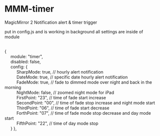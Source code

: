# MMM-timer
MagicMirror 2 Notification alert & timer trigger

put in config.js and is working in background
all settings are inside of module

<br>{
<br>&nbsp;&nbsp;&nbsp;&nbsp;&nbsp;module: "timer",
<br>&nbsp;&nbsp;&nbsp;&nbsp;&nbsp;disabled: false,
<br>&nbsp;&nbsp;&nbsp;&nbsp;&nbsp;config: {
<br>&nbsp;&nbsp;&nbsp;&nbsp;&nbsp;&nbsp;&nbsp;&nbsp;&nbsp;&nbsp;SharpMode: true, // hourly alert notification
<br>&nbsp;&nbsp;&nbsp;&nbsp;&nbsp;&nbsp;&nbsp;&nbsp;&nbsp;&nbsp;DateMode: true, //  specific date hourly alert notification
<br>&nbsp;&nbsp;&nbsp;&nbsp;&nbsp;&nbsp;&nbsp;&nbsp;&nbsp;&nbsp;FadeMode: true, // fade to dimmed mode over night and back in the morning
<br>&nbsp;&nbsp;&nbsp;&nbsp;&nbsp;&nbsp;&nbsp;&nbsp;&nbsp;&nbsp;NightMode: false, // zoomed night mode for iPad
<br>&nbsp;&nbsp;&nbsp;&nbsp;&nbsp;&nbsp;&nbsp;&nbsp;&nbsp;&nbsp;FirstPoint: "23", // time of fade start increase
<br>&nbsp;&nbsp;&nbsp;&nbsp;&nbsp;&nbsp;&nbsp;&nbsp;&nbsp;&nbsp;SecondPoint: "00", // time of fade stop increase and night mode start
<br>&nbsp;&nbsp;&nbsp;&nbsp;&nbsp;&nbsp;&nbsp;&nbsp;&nbsp;&nbsp;ThirdPoint: "06", // time of fade start decrease
<br>&nbsp;&nbsp;&nbsp;&nbsp;&nbsp;&nbsp;&nbsp;&nbsp;&nbsp;&nbsp;ForthPoint: "07", // time of fade mode stop decrease and day mode start
<br>&nbsp;&nbsp;&nbsp;&nbsp;&nbsp;&nbsp;&nbsp;&nbsp;&nbsp;&nbsp;FifthPoint: "22", // time of day mode stop
<br>&nbsp;&nbsp;&nbsp;&nbsp;&nbsp;}
},

